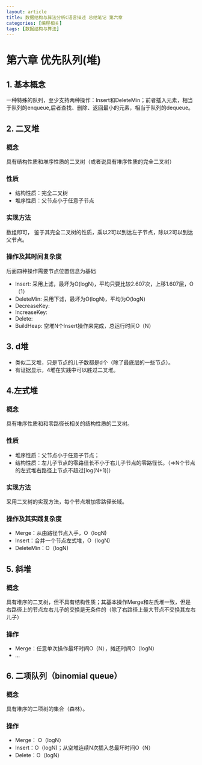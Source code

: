```yaml
---
layout: article
title: 数据结构与算法分析C语言描述 总结笔记 第六章
categories: [编程相关]
tags: [数据结构与算法]
---
```

# 第六章 优先队列(堆)
## 1. 基本概念
一种特殊的队列，至少支持两种操作：Insert和DeleteMin；前者插入元素，相当于队列的enqueue,后者查找、删除、返回最小的元素，相当于队列的dequeue。
## 2. 二叉堆
### 概念
具有结构性质和堆序性质的二叉树（或者说具有堆序性质的完全二叉树）
### 性质
 - 结构性质：完全二叉树
 - 堆序性质：父节点小于任意子节点

### 实现方法
数组即可， 鉴于其完全二叉树的性质，乘以2可以到达左子节点，除以2可以到达父节点。
### 操作及其时间复杂度
后面四种操作需要节点位置信息为基础
 - Insert:  采用上滤，最坏为O(logN)，平均只要比较2.607次，上移1.607层，O（1）
 - DeleteMin: 采用下滤，最坏为O(logN)，平均为O(logN)
 - DecreaseKey: 
 - IncreaseKey: 
 - Delete:
 - BuildHeap: 空堆N个Insert操作来完成，总运行时间O（N）

## 3. d堆
- 类似二叉堆，只是节点的儿子数都是d个（除了最底层的一些节点）。
- 有证据显示，4堆在实践中可以胜过二叉堆。

## 4.左式堆
### 概念
具有堆序性质和和零路径长相关的结构性质的二叉树。 
### 性质

 - 堆序性质：父节点小于任意子节点；
 - 结构性质：左儿子节点的零路径长不小于右儿子节点的零路径长。（=>N个节点的左式堆右路径上节点不超过[log(N+1)]）  

### 实现方法
采用二叉树的实现方法，每个节点增加零路径长域。

### 操作及其实践复杂度
 - Merge：从由路径节点入手，O（logN)
 - Insert：合并一个节点左式堆，O（logN)
 - DeleteMin：O（logN)

## 5. 斜堆
### 概念
具有堆序的二叉树，但不具有结构性质；其基本操作Merge和左氏堆一致，但是右路径上的节点左右儿子的交换是无条件的（除了右路径上最大节点不交换其左右儿子）
### 操作
 - Merge：任意单次操作最坏时间O（N），摊还时间O（logN）
 - ...

## 6. 二项队列（binomial queue）
### 概念
具有堆序的二项树的集合（森林）。
### 操作
 - Merge： O（logN）
 - Insert：O（logN)；从空堆连续N次插入总最坏时间O（N）
 - Delete：O（logN）